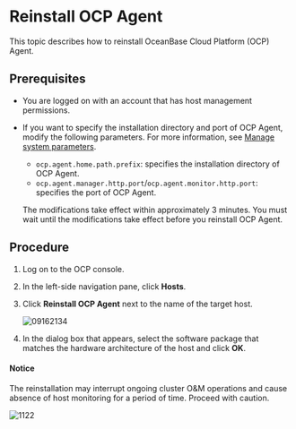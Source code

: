# Reinstall OCP Agent

This topic describes how to reinstall OceanBase Cloud Platform (OCP) Agent.

## Prerequisites

* You are logged on with an account that has host management permissions.

* If you want to specify the installation directory and port of OCP Agent, modify the following parameters. For more information, see [Manage system parameters](../1000.system-management-features/1200.system-parameter-management-1.md).

  * `ocp.agent.home.path.prefix`: specifies the installation directory of OCP Agent.
  * `ocp.agent.manager.http.port`/`ocp.agent.monitor.http.port`: specifies the port of OCP Agent.

   The modifications take effect within approximately 3 minutes. You must wait until the modifications take effect before you reinstall OCP Agent.

## Procedure

1. Log on to the OCP console.

2. In the left-side navigation pane, click **Hosts**.

3. Click **Reinstall OCP Agent** next to the name of the target host.

   ![09162134](https://obbusiness-private.oss-cn-shanghai.aliyuncs.com/doc/img/ocp/401/%E9%87%8D%E8%A3%85agent2.png)

4. In the dialog box that appears, select the software package that matches the hardware architecture of the host and click **OK**.

  <main id="notice" type='notice'>
    <h4>Notice</h4>
    <p>The reinstallation may interrupt ongoing cluster O&amp;M operations and cause absence of host monitoring for a period of time. Proceed with caution.</p>
  </main>

   ![1122](https://obbusiness-private.oss-cn-shanghai.aliyuncs.com/doc/img/ocp/401/%E9%87%8D%E8%A3%852.png)
